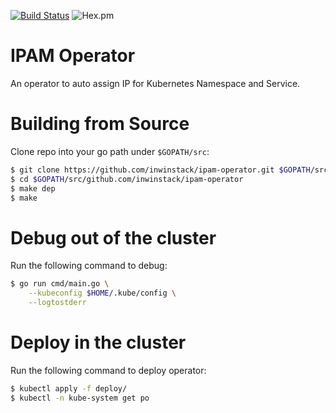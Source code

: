 [![Build Status](https://travis-ci.org/inwinstack/ipam-operator.svg?branch=master)](https://travis-ci.org/inwinstack/ipam-operator) ![Hex.pm](https://img.shields.io/hexpm/l/plug.svg)
# IPAM Operator
An operator to auto assign IP for Kubernetes Namespace and Service.

# Building from Source
Clone repo into your go path under `$GOPATH/src`:
```sh
$ git clone https://github.com/inwinstack/ipam-operator.git $GOPATH/src/github.com/inwinstack/ipam-operator
$ cd $GOPATH/src/github.com/inwinstack/ipam-operator
$ make dep
$ make
```

# Debug out of the cluster
Run the following command to debug:
```sh
$ go run cmd/main.go \
    --kubeconfig $HOME/.kube/config \
    --logtostderr 
```

# Deploy in the cluster
Run the following command to deploy operator:
```sh
$ kubectl apply -f deploy/
$ kubectl -n kube-system get po
```